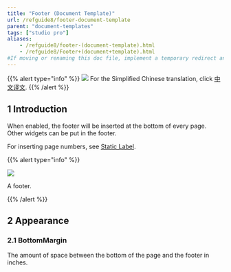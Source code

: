 ```yaml
---
title: "Footer (Document Template)"
url: /refguide8/footer-document-template
parent: "document-templates"
tags: ["studio pro"]
aliases:
    - /refguide8/footer-(document-template).html
    - /refguide8/Footer+(document+template).html
#If moving or renaming this doc file, implement a temporary redirect and let the respective team know they should update the URL in the product. See Mapping to Products for more details.
---
```


{{% alert type="info" %}}
<img src="attachments/chinese-translation/china.png" style="display: inline-block; margin: 0" /> For the Simplified Chinese translation, click [中文译文](https://cdn.mendix.tencent-cloud.com/documentation/refguide8/footer-document-template.pdf).
{{% /alert %}}

## 1 Introduction

When enabled, the footer will be inserted at the bottom of every page. Other widgets can be put in the footer.

For inserting page numbers, see [Static Label](static-label-document-template).

{{% alert type="info" %}}

![](attachments/document-templates/918235.png)

A footer.

{{% /alert %}}

## 2 Appearance

### 2.1 BottomMargin

The amount of space between the bottom of the page and the footer in inches.
